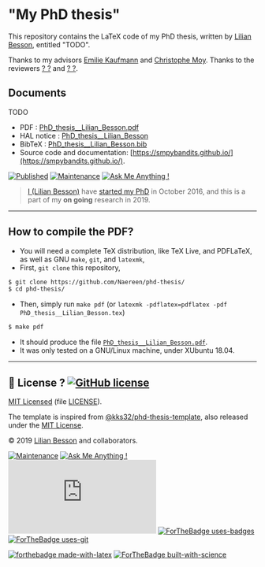 # "My PhD thesis"
This repository contains the LaTeX code of my PhD thesis, written by [Lilian Besson](https://perso.crans.org/besson/), entitled "TODO".

Thanks to my advisors [Emilie Kaufmann](http://chercheurs.lille.inria.fr/ekaufman/research.html) and [Christophe Moy](https://moychristophe.wordpress.com/).
Thanks to the reviewers [? ?]() and [? ?]().

## Documents
TODO

- PDF : [PhD_thesis__Lilian_Besson.pdf](https://perso.crans.org/besson/phd/articles/PhD_thesis__Lilian_Besson.pdf)
- HAL notice : [PhD_thesis__Lilian_Besson](https://hal.inria.fr/hal-XXX/)
- BibTeX : [PhD_thesis__Lilian_Besson.bib](https://hal.inria.fr/hal-XXX/bibtex)
- Source code and documentation: [https://smpybandits.github.io/](https://smpybandits.github.io/).

[![Published](https://img.shields.io/badge/Published%3F-work%20in%20progress-red.svg)](https://hal.inria.fr/hal-XXX)
[![Maintenance](https://img.shields.io/badge/Maintained%3F-in%20progress-red.svg)](https://github.com/Naereen/phd-thesis/commits/master)
[![Ask Me Anything !](https://img.shields.io/badge/Ask%20me-anything-1abc9c.svg)](https://bitbucket.org/lbesson/ama)

> [I (Lilian Besson)](https://perso.crans.org/besson/) have [started my PhD](https://perso.crans.org/besson/phd/) in October 2016, and this is a part of my **on going** research in 2019.

----

## How to compile the PDF?
- You will need a complete TeX distribution, like TeX Live, and PDFLaTeX, as well as GNU `make`, `git`, and `latexmk`,
- First, `git clone` this repository,
```bash
$ git clone https://github.com/Naereen/phd-thesis/
$ cd phd-thesis/
```
- Then, simply run `make pdf` (or `latexmk -pdflatex=pdflatex -pdf PhD_thesis__Lilian_Besson.tex`)
```bash
$ make pdf
```
- It should produce the file [`PhD_thesis__Lilian_Besson.pdf`](https://perso.crans.org/besson/phd/articles/PhD_thesis__Lilian_Besson.pdf).
- It was only tested on a GNU/Linux machine, under XUbuntu 18.04.

----

## :scroll: License ? [![GitHub license](https://img.shields.io/github/license/Naereen/badges.svg)](https://https://github.com/Naereen/phd-thesis/src/master/LICENSE)
[MIT Licensed](https://lbesson.mit-license.org/) (file [LICENSE](LICENSE)).

The template is inspired from [@kks32/phd-thesis-template](https://github.com/kks32/phd-thesis-template), also released under the [MIT License](https://github.com/kks32/phd-thesis-template/blob/master/license.md).

© 2019 [Lilian Besson](https://perso.crans.org/besson/) and collaborators.

[![Maintenance](https://img.shields.io/badge/Maintained%3F-yes-green.svg)](https://https://github.com/Naereen/phd-thesis/commits/)
[![Ask Me Anything !](https://img.shields.io/badge/Ask%20me-anything-1abc9c.svg)](https://bitbucket.org/lbesson/ama)
[![Analytics](https://ga-beacon.appspot.com/UA-38514290-17/github.com/Naereen/phd-thesis/README.md?pixel)](https://https://github.com/Naereen/phd-thesis/)
[![ForTheBadge uses-badges](http://ForTheBadge.com/images/badges/uses-badges.svg)](http://ForTheBadge.com)
[![ForTheBadge uses-git](http://ForTheBadge.com/images/badges/uses-git.svg)](https://GitHub.com/)

[![forthebadge made-with-latex](https://img.shields.io/badge/Made%20with-LaTeX-1f425f.svg)](https://www.latex-project.org/)
[![ForTheBadge built-with-science](http://ForTheBadge.com/images/badges/built-with-science.svg)](https://perso.crans.org/besson/)
